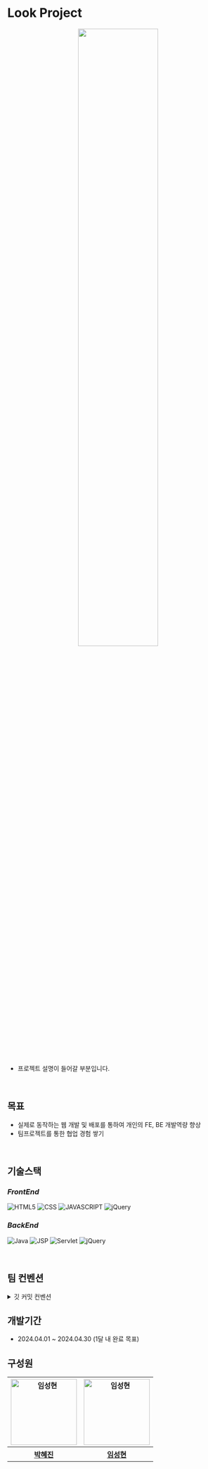# Look Project

<p align ="center"><img src="https://github.com/sksrpf1126/study/assets/62879192/fcfe5fec-3bb2-47c8-8215-2c45352d0b73" width = 60%></p>

- 프로젝트 설명이 들어갈 부분입니다.  

</br>

## 목표

- 실제로 동작하는 웹 개발 및 배포를 통하여 개인의 FE, BE 개발역량 향상  
- 팀프로젝트를 통한 협업 경험 쌓기  

</br>

## 기술스택

### ***FrontEnd***
![HTML5](https://img.shields.io/static/v1?style=for-the-badge&color=E34F26&message=HTML5&logo=HTML5&logoColor=white&label=)
![CSS](https://img.shields.io/static/v1?style=for-the-badge&color=1572B6&message=CSS&logo=CSS3&logoColor=white&label=)
![JAVASCRIPT](https://img.shields.io/static/v1?style=for-the-badge&color=F7DF1E&message=JAVASCRIPT&logo=JavaScript&logoColor=white&label=)
![jQuery](https://img.shields.io/static/v1?style=for-the-badge&color=F7DF1E&message=jQuery&logo=jQuery&logoColor=white&label=)


### ***BackEnd***
![Java](https://img.shields.io/badge/java-007396?style=for-the-badge&logo=java&logoColor=white)
![JSP](https://img.shields.io/static/v1?style=for-the-badge&color=2496ED&message=JSP&logo=jsp&logoColor=black&label=)
![Servlet](https://img.shields.io/static/v1?style=for-the-badge&color=2496ED&message=servlet&logo=servlet&logoColor=black&label=)
![jQuery](https://img.shields.io/static/v1?style=for-the-badge&color=F7DF1E&message=Oracle&logo=Oracle&logoColor=white&label=)

</br>

## 팀 컨벤션


<details>
  <summary>깃 커밋 컨벤션</summary>

</br>

init : 초기화  
feat : 새로운 기능 추가  
update: 기능 수정  
fix : 버그 수정  
docs : 문서 수정  
style : 코드 포맷팅, 세미콜론 누락, 코드 변경이 없는 경우, linting  
design: 레이아웃 수정, UX 또는 UI에 대한 커밋  
refactor : 코드 리팩터링  
test : 테스트 코드, 리팩터링 테스트 코드 추가  
chore : 빌드 업무 수정, 패키지 매니저 수정, 그 외 자잘한 수정에 대한 커밋   
</details>




## 개발기간
- 2024.04.01 ~ 2024.04.30 (1달 내 완료 목표)

## 구성원

<table>
	<tbody>
		<tr>
    			<th><img width="150px" src="https://github.com/pjiny92.png" alt="임성현"/></th>
			<th><img width="150px" src="https://github.com/sksrpf1126.png" alt="임성현"/></th>
		</tr>
		<tr>
    			<th><a href="https://github.com/pjiny92" target="_blank">박혜진</a></th>
			<th><a href="https://github.com/sksrpf1126" target="_blank">임성현</a></th>
		</tr>
	</tbody>
</table>
